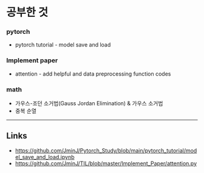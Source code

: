 # 공부한 것 #
### pytorch ###
* pytorch tutorial - model save and load
### Implement paper ###
* attention - add helpful and data preprocessing function codes
### math ###
* 가우스-조던 소거법(Gauss Jordan Elimination) & 가우스 소거법
* 중복 순열

------------
## Links ##
* <https://github.com/JminJ/Pytorch_Study/blob/main/pytorch_tutorial/model_save_and_load.ipynb>
* <https://github.com/JminJ/TIL/blob/master/Implement_Paper/attention.py>